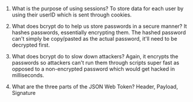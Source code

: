 1. What is the purpose of using sessions?
   To store data for each user by using their userID which is sent through cookies.

2) What does bcrypt do to help us store passwords in a secure manner?
   It hashes passwords, essentially encrypting them. The hashed password can't simply be copy/pasted as the actual password, it'll need to be decrypted first.

3. What does bcrypt do to slow down attackers?
   Again, it encrypts the passwords so attackers can't run them through scripts super fast as opposed to a non-encrypted password which would get hacked in milliseconds.

4) What are the three parts of the JSON Web Token?
   Header, Payload, Signature
